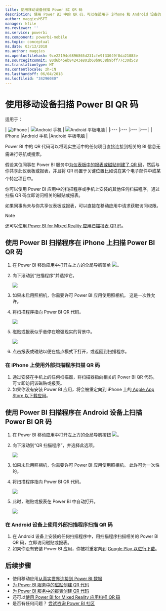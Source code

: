 ```yaml
---
title: 使用移动设备扫描 Power BI QR 码
description: 使用 Power BI 中的 QR 码，可以在适用于 iPhone 和 Android 设备的 Power BI 移动应用中从现实生活中的任何项直接连接到相关 BI 信息。
author: maggiesMSFT
manager: kfile
ms.reviewer: ''
ms.service: powerbi
ms.component: powerbi-mobile
ms.topic: conceptual
ms.date: 03/13/2018
ms.author: maggies
ms.openlocfilehash: 9ce22194c6896865d231cfe9f33049f8da21083e
ms.sourcegitcommit: 80d6b45eb84243e801b60b9038b9bff77c30d5c8
ms.translationtype: HT
ms.contentlocale: zh-CN
ms.lasthandoff: 06/04/2018
ms.locfileid: "34296080"
---
```

# <a name="scan-a-power-bi-qr-code-from-your-mobile-device"></a>使用移动设备扫描 Power BI QR 码
适用于：

| ![iPhone](media/mobile-apps-qr-code/ios-logo-40-px.png) | ![Android 手机](media/mobile-apps-qr-code/android-logo-40-px.png) | ![Android 平板电脑](media/mobile-apps-qr-code/android-logo-40-px.png) |
|:--- |:--- |:--- |:--- |
| iPhone |Android 手机 |Android 平板电脑 |

Power BI 中的 QR 代码可以将现实生活中的任何项目直接连接到相关的 BI 信息&#151;无需进行导航或搜索。

假设某位同事在 Power BI 服务中[为仪表板中的报表或磁贴创建了 QR 码](service-create-qr-code-for-tile.md)，然后与你共享此仪表板或报表，并且将 QR 码置于关键位置&#151;比如说在某个电子邮件中或某个特定项目中。 

你可以使用 Power BI 应用中的扫描程序或手机上安装的其他任何扫描程序，通过扫描 QR 码立即访问相关的磁贴或报表。 

如果同事尚未与你共享仪表板或报表，可以直接在移动应用中请求获取访问权限。 

> [!NOTE]
> 还可以[使用 Power BI for Mixed Reality 应用扫描报表 QR 码](mobile-mixed-reality-app.md#scan-a-report-qr-code-in-holographic-view)。

## <a name="scan-a-power-bi-qr-code-on-your-iphone-with-the-power-bi-scanner"></a>使用 Power BI 扫描程序在 iPhone 上扫描 Power BI QR 码
1. 在 Power BI 移动应用中打开左上方的全局导航菜单 ![](media/mobile-apps-qr-code/power-bi-iphone-global-nav-button.png)。 
2. 向下滚动到“扫描程序”并选择它。 
   
    ![](media/mobile-apps-qr-code/power-bi-iphone-scanner-menu.png)
3. 如果未启用照相机，你需要许可 Power BI 应用使用照相机。 这是一次性允许。 
4. 将扫描程序指向 Power BI QR 代码。 
   
    ![](media/mobile-apps-qr-code/power-bi-align-qr-code.png)
5. 磁贴或报表似乎悬停在增强现实的背景中。
   
    ![](media/mobile-apps-qr-code/power-bi-ios-qr-ar-scanner.png)
6. 点击报表或磁贴以便在焦点模式下打开，或返回到扫描程序。

### <a name="scan-a-qr-code-from-an-external-scanner-on-your-iphone"></a>在 iPhone 上使用外部扫描程序扫描 QR 码
1. 通过安装在手机上的任何扫描器，将扫描器指向相关的 Power BI QR 代码，可立即访问该磁贴或报表。 
2. 如果你没有安装 Power BI 应用，将会被重定向到 iPhone 上的[ Apple App Store 以下载应用](http://go.microsoft.com/fwlink/?LinkId=522062)。

## <a name="scan-a-power-bi-qr-code-on-your-android-device-with-the-power-bi-scanner"></a>使用 Power BI 扫描程序在 Android 设备上扫描 Power BI QR 码
1. 在 Power BI 移动应用中打开左上方的全局导航按钮 ![](media/mobile-apps-qr-code/power-bi-android-global-nav-icon.png)。 
2. 向下滚动到“QR 扫描程序”，并选择此选项。
   
    ![](media/mobile-apps-qr-code/power-bi-android-scanner-menu.png)
3. 如果未启用照相机，你需要许可 Power BI 应用使用照相机。 此许可为一次性的。 
4. 将扫描程序指向 Power BI QR 代码。 
   
    ![](media/mobile-apps-qr-code/pbi_iph_qrscan.png)
5. 此时，磁贴或报表在 Power BI 中自动打开。
   
    ![](media/mobile-apps-qr-code/power-bi-android-tile.png)

### <a name="scan-a-qr-code-from-an-external-scanner-on-your-android-device"></a>在 Android 设备上使用外部扫描程序扫描 QR 码
1. 在 Android 设备上安装的任何扫描程序中，用扫描程序扫描相关的 Power BI QR 码，立即访问磁贴或报表。 
2. 如果你没有安装 Power BI 应用，你被将重定向到 [Google Play 以进行下载](http://go.microsoft.com/fwlink/?LinkID=544867)。 

## <a name="next-steps"></a>后续步骤
* 使用移动应用[从真实世界连接到 Power BI 数据](mobile-apps-data-in-real-world-context.md)
* [为 Power BI 服务中的磁贴创建 QR 代码](service-create-qr-code-for-tile.md)
* [为 Power BI 服务中的报表创建 QR 代码](service-create-qr-code-for-report.md)
* 还可以[使用 Power BI for Mixed Reality 应用扫描 QR 码](mobile-mixed-reality-app.md)
* 是否有任何问题？ [尝试咨询 Power BI 社区](http://community.powerbi.com/)

